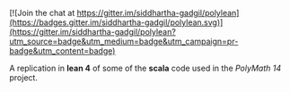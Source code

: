 
[![Join the chat at https://gitter.im/siddhartha-gadgil/polylean](https://badges.gitter.im/siddhartha-gadgil/polylean.svg)](https://gitter.im/siddhartha-gadgil/polylean?utm_source=badge&utm_medium=badge&utm_campaign=pr-badge&utm_content=badge)

A replication in __lean 4__ of some of the __scala__ code used in the _PolyMath 14_ project. 